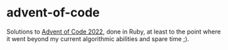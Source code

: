 # advent-of-code

Solutions to [Advent of Code 2022](https://adventofcode.com/2022), done in Ruby, at least to the point where it went beyond my current algorithmic abilities and spare time ;).
